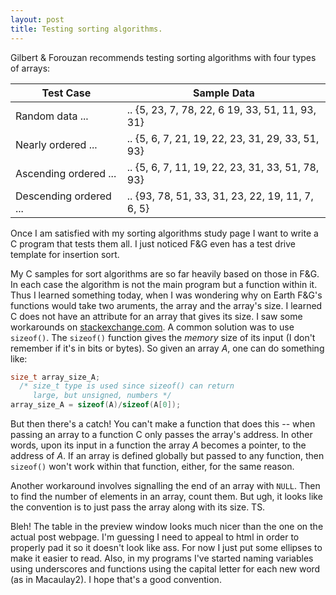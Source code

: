 ```yaml
---
layout: post
title: Testing sorting algorithms.  
---
```

Gilbert & Forouzan recommends testing sorting algorithms with four types of arrays:

__Test Case__ | __Sample Data__
----------|------------
Random data ... | .. {5, 23, 7, 78, 22, 6 19, 33, 51, 11, 93, 31}
Nearly ordered ... | .. {5, 6, 7, 21, 19, 22, 23, 31, 29, 33, 51, 93}
Ascending ordered ... | .. {5, 6, 7, 11, 19, 22, 23, 31, 33, 51, 78, 93}
Descending ordered ... | .. {93, 78, 51, 33, 31, 23, 22, 19, 11, 7, 6, 5}

Once I am satisfied with my sorting algorithms study page I want to write a C program that tests them all.  I just noticed F&G even has a test drive template for insertion sort.  

My C samples for sort algorithms are so far heavily based on those in F&G.  In each case the algorithm is not the main program but a function within it.  Thus I learned something today, when I was wondering why on Earth F&G's functions would take two aruments, the array and the array's size.  I learned C does not have an attribute for an array that gives its size.  I saw some workarounds on [stackexchange.com](https://stackoverflow.com/questions/4081100/c-finding-the-number-of-elements-in-an-array).  A common solution was to use <code>sizeof()</code>.  The <code>sizeof()</code> function gives the _memory_ size of its input (I don't remember if it's in bits or bytes).  So given an array _A_, one can do something like:
```c
size_t array_size_A; 
  /* size_t type is used since sizeof() can return 
     large, but unsigned, numbers */
array_size_A = sizeof(A)/sizeof(A[0]);
```
But then there's a catch!  You can't make a function that does this -- when passing an array to a function C only passes the array's address.  In other words, upon its input in a function the array _A_ becomes a pointer, to the address of _A_.  If an array is defined globally but passed to any function, then <code>sizeof()</code> won't work within that function, either, for the same reason.

Another workaround involves signalling the end of an array with <code>NULL</code>.  Then to find the number of elements in an array, count them.  But ugh, it looks like the convention is to just pass the array along with its size.  TS.

Bleh!  The table in the preview window looks much nicer than the one on the actual post webpage.  I'm guessing I need to appeal to html in order to properly pad it so it doesn't look like ass.  For now I just put some ellipses to make it easier to read.  Also, in my programs I've started naming variables using underscores and functions using the capital letter for each new word (as in Macaulay2).  I hope that's a good convention.
